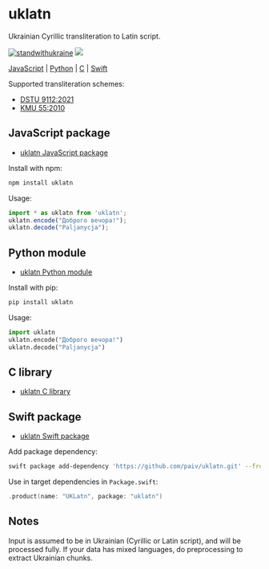 uklatn
==
Ukrainian Cyrillic transliteration to Latin script.

[![standwithukraine](docs/StandWithUkraine.svg)](https://ukrainewar.carrd.co/)
[![](https://github.com/paiv/uklatn/actions/workflows/test-builds.yml/badge.svg)](https://github.com/paiv/uklatn/actions)

[JavaScript](#javascript-package) | [Python](#python-module) | [C](#c-library) | [Swift](#swift-package)

Supported transliteration schemes:
- [DSTU 9112:2021](https://uk.wikipedia.org/wiki/ДСТУ_9112:2021)
- [KMU 55:2010](https://zakon.rada.gov.ua/laws/show/55-2010-п)


JavaScript package
--
- [uklatn JavaScript package](js/)

Install with npm:
```sh
npm install uklatn
```

Usage:
```js
import * as uklatn from 'uklatn';
uklatn.encode("Доброго вечора!");
uklatn.decode("Paljanycja");
```


Python module
--
- [uklatn Python module](python/)

Install with pip:
```sh
pip install uklatn
```

Usage:
```py
import uklatn
uklatn.encode("Доброго вечора!")
uklatn.decode("Paljanycja")
```


C library
--
- [uklatn C library](c/)


Swift package
--
- [uklatn Swift package](swift/)

Add package dependency:
```sh
swift package add-dependency 'https://github.com/paiv/uklatn.git' --from '1.0.0'
```

Use in target dependencies in `Package.swift`:
```swift
.product(name: "UKLatn", package: "uklatn")
```


Notes
--
Input is assumed to be in Ukrainian (Cyrillic or Latin script), and will be processed fully.
If your data has mixed languages, do preprocessing to extract Ukrainian chunks.


